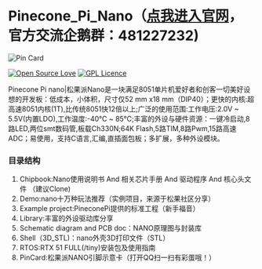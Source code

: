 
# Pinecone_Pi_Nano（[点我进入官网](http://www.pineconepi.cn)，官方交流企鹅群：481227232)

![Pin Card](https://github.com/pineconepi/Pinecone_Pi_Nano/raw/master/PinCard/PinCard.jpg)

[![Open Source Love](https://badges.frapsoft.com/os/v2/open-source.svg?v=103)](https://github.com/ellerbrock/open-source-badges/)
[![GPL Licence](https://badges.frapsoft.com/os/gpl/gpl.png?v=103)](https://opensource.org/licenses/GPL-3.0/)

Pinecone Pi nano|松果派Nano是一块满足8051单片机爱好者和创客一切美好设想的开发板：低成本，小体积，尺寸仅52 mm x18 mm（DIP40）；更快的内核:超高速8051内核(1T),比传统8051快12倍以上;广泛的使用范围:工作电压:2.0V ~ 5.5V(内置LDO),工作温度:-40℃ ~ 85℃;丰富的外设与硬件资源：一键冷启动,8路LED,两位smt数码管,板载Ch330N;64K Flash,5路TIM,8路Pwm,15路高速ADC；易使用，支持C语言,汇编,直插面包板；多扩展，多种外设模块。

###  **目录结构** 

1. Chipbook:Nano使用说明书 And 相关芯片手册 And 驱动程序 And 核心头文件 （建议Clone)
2. Demo:nano十万种玩法推荐（实例项目，来源于松果社区分享）
3. Example project:PineconePi提供的标准工程（新手福音）
4. Library:丰富的外设驱动库分享
5. Schematic diagram and PCB doc：NANO原理图与封装库
6. Shell（3D_STL)：nano外壳3D打印文件（STL）
7. RTOS:RTX 51 FULL(/tiny)安装包及使用指南
8. PinCard:松果派NANO引脚示意卡（打开QQ扫一扫有彩蛋哦！）
